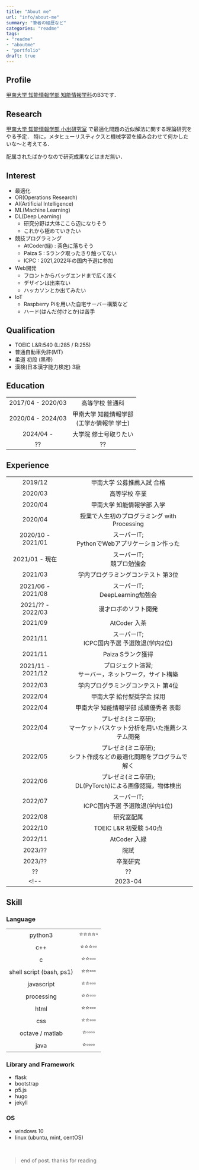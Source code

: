 ```yaml
---
title: "About me"
url: "info/about-me"
summary: "筆者の経歴など"
categories: "readme"
tags:
- "readme"
- "aboutme"
- "portfolio"
draft: true
---
```


## Profile
[甲南大学 知能情報学部 知能情報学科](https://www.konan-u.ac.jp/faculty/ii/ii/)のB3です．

## Research
[甲南大学 知能情報学部 小出研究室](https://www.konan-u.ac.jp/hp/koide/) で最適化問題の近似解法に関する理論研究をやる予定．
特に，メタヒューリスティクスと機械学習を組み合わせて何かしたいな～と考えてる．

配属されたばかりなので研究成果などはまだ無い．

## Interest
- 最適化
- OR(Operations Research)
- AI(Artificial Intelligence)
- ML(Machine Learning)
- DL(Deep Learning)
  - 研究分野は大体ここら辺になりそう
  - これから極めていきたい
- 競技プログラミング
  - AtCoder(緑) : 茶色に落ちそう
  - Paiza S : Sランク取ったきり触ってない
  - ICPC : 2021,2022年の国内予選に参加
- Web開発
  - フロントからバッグエンドまで広く浅く
  - デザインは出来ない
  - ハッカソンとか出てみたい
- IoT
  - Raspberry Piを用いた自宅サーバー構築など
  - ハード(はんだ付けとか)は苦手

## Qualification
- TOEIC L&R:540 (L:285 / R:255)
- 普通自動車免許(MT)
- 柔道 初段 (黒帯)
- 漢検(日本漢字能力検定) 3級

## Education
|||
|:-:|:-:|
|2017/04 - 2020/03|高等学校 普通科|
|2020/04 - 2024/03|甲南大学 知能情報学部 <br> (工学か情報学 学士)|
|2024/04 - |大学院 修士号取りたい|
|??|??|

## Experience
|||
|:-:|:-:|
|2019/12| 甲南大学 公募推薦入試 合格|
|2020/03| 高等学校 卒業|
|2020/04| 甲南大学 知能情報学部 入学|
|2020/04| 授業で人生初のプログラミング with Processing|
|2020/10 - 2021/01| スーパーIT;<br> PythonでWebアプリケーション作った|
|2021/01 - 現在| スーパーIT;<br> 競プロ勉強会|
|2021/03| 学内プログラミングコンテスト 第3位 |
|2021/06 - 2021/08| スーパーIT;<br> DeepLearning勉強会|
|2021/?? - 2022/03| 漫才ロボのソフト開発|
|2021/09| AtCoder 入茶 |
|2021/11| スーパーIT;<br> ICPC国内予選 予選敗退(学内2位)|
|2021/11| Paiza Sランク獲得|
|2021/11 - 2021/12| プロジェクト演習;<br> サーバー，ネットワーク，サイト構築|
|2022/03| 学内プログラミングコンテスト 第4位 |
|2022/04| 甲南大学 給付型奨学金 採用 |
|2022/04| 甲南大学 知能情報学部 成績優秀者 表彰 |
|2022/04| プレゼミ(ミニ卒研);<br> マーケットバスケット分析を用いた推薦システム開発 |
|2022/05| プレゼミ(ミニ卒研);<br> シフト作成などの最適化問題をプログラムで解く |
|2022/06| プレゼミ(ミニ卒研);<br> DL(PyTorch)による画像認識，物体検出 |
|2022/07| スーパーIT;<br> ICPC国内予選 予選敗退(学内1位)|
|2022/08| 研究室配属|
|2022/10| TOEIC L&R 初受験 540点|
|2022/11| AtCoder 入緑 |
|2023/??| 院試 |
|2023/??| 卒業研究 |
|??|??|
<!-- | 2023-04 | 甲南大学 知能情報学部 成績優秀者 このままだと表彰されそう?? | -->

## Skill
### Language
|||
|:-:|:-:|
|python3|:star::star::star::star::white_small_square:|
|c++|:star::star::star::white_small_square::white_small_square:|
|c|:star::star::white_small_square::white_small_square::white_small_square:|
|shell script (bash, ps1)|:star::star::white_small_square::white_small_square::white_small_square:|
|javascript|:star::star::white_small_square::white_small_square::white_small_square:|
|processing|:star::star::white_small_square::white_small_square::white_small_square:|
|html|:star::star::white_small_square::white_small_square::white_small_square:|
|css|:star::star::white_small_square::white_small_square::white_small_square:|
|octave / matlab|:star::white_small_square::white_small_square::white_small_square::white_small_square:|
|java|:star::white_small_square::white_small_square::white_small_square::white_small_square:|

### Library and Framework
- flask
- bootstrap
- p5.js
- hugo
- jekyll

### OS
- windows 10
- linux (ubuntu, mint, centOS)

<br>

> end of post. thanks for reading
